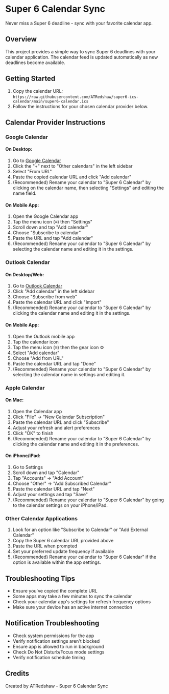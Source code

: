 # Super 6 Calendar Sync

Never miss a Super 6 deadline - sync with your favorite calendar app.

## Overview

This project provides a simple way to sync Super 6 deadlines with your calendar application. The calendar feed is updated automatically as new deadlines become available.

## Getting Started

1. Copy the calendar URL: `https://raw.githubusercontent.com/ATRedshaw/super6-ics-calendar/main/super6-calendar.ics`
2. Follow the instructions for your chosen calendar provider below.

## Calendar Provider Instructions

### Google Calendar

#### On Desktop:

1. Go to [Google Calendar](https://calendar.google.com)
2. Click the "+" next to "Other calendars" in the left sidebar
3. Select "From URL"
4. Paste the copied calendar URL and click "Add calendar"
5. (Recommended) Rename your calendar to "Super 6 Calendar" by clicking on the calendar name, then selecting "Settings" and editing the name field.

#### On Mobile App:

1. Open the Google Calendar app
2. Tap the menu icon (≡) then "Settings"
3. Scroll down and tap "Add calendar"
4. Choose "Subscribe to calendar"
5. Paste the URL and tap "Add calendar"
6. (Recommended) Rename your calendar to "Super 6 Calendar" by selecting the calendar name and editing it in the settings.

### Outlook Calendar

#### On Desktop/Web:

1. Go to [Outlook Calendar](https://outlook.live.com/calendar)
2. Click "Add calendar" in the left sidebar
3. Choose "Subscribe from web"
4. Paste the calendar URL and click "Import"
5. (Recommended) Rename your calendar to "Super 6 Calendar" by clicking the calendar name and editing it in the settings.

#### On Mobile App:

1. Open the Outlook mobile app
2. Tap the calendar icon
3. Tap the menu icon (≡) then the gear icon ⚙️
4. Select "Add calendar"
5. Choose "Add from URL"
6. Paste the calendar URL and tap "Done"
7. (Recommended) Rename your calendar to "Super 6 Calendar" by selecting the calendar name in settings and editing it.

### Apple Calendar

#### On Mac:

1. Open the Calendar app
2. Click "File" → "New Calendar Subscription"
3. Paste the calendar URL and click "Subscribe"
4. Adjust your refresh and alert preferences
5. Click "OK" to finish
6. (Recommended) Rename your calendar to "Super 6 Calendar" by clicking the calendar name and editing it in the preferences.

#### On iPhone/iPad:

1. Go to Settings
2. Scroll down and tap "Calendar"
3. Tap "Accounts" → "Add Account"
4. Choose "Other" → "Add Subscribed Calendar"
5. Paste the calendar URL and tap "Next"
6. Adjust your settings and tap "Save"
7. (Recommended) Rename your calendar to "Super 6 Calendar" by going to the calendar settings on your iPhone/iPad.

### Other Calendar Applications

1. Look for an option like "Subscribe to Calendar" or "Add External Calendar"
2. Copy the Super 6 calendar URL provided above
3. Paste the URL when prompted
4. Set your preferred update frequency if available
5. (Recommended) Rename your calendar to "Super 6 Calendar" if the option is available within the app settings.

## Troubleshooting Tips

* Ensure you've copied the complete URL
* Some apps may take a few minutes to sync the calendar
* Check your calendar app's settings for refresh frequency options
* Make sure your device has an active internet connection

## Notification Troubleshooting

* Check system permissions for the app
* Verify notification settings aren't blocked
* Ensure app is allowed to run in background
* Check Do Not Disturb/Focus mode settings
* Verify notification schedule timing

## Credits

Created by ATRedshaw - Super 6 Calendar Sync
